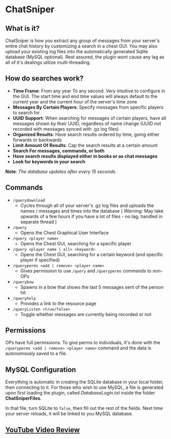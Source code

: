 ChatSniper
==========

## What is it?
ChatSniper is how you extract any group of messages from your server's entire chat history by customizing a search in a
chest GUI. You may also upload your existing log files into the automatically generated Sqlite database (MySQL
optional). Rest assured, the plugin wont cause any lag as all of it's dealings utilize multi-threading.

## How do searches work?
- **Time Frame**: From any year To any second. Very intuitive to configure in the GUI. The start time and end time
values will always default to the current year and the current hour of the server's time zone
- **Messages By Certain Players**: Specify messages from specific players to search for
- **UUID Support**: When searching for messages of certain players, have all messages shown by their UUID, regardless of
name change (UUID not recorded with messages synced with .gz log files)
- **Organized Results**: Have search results ordered by time, going either forwards or backwards
- **Limit Amount Of Results**: Cap the search results at a certain amount
- **Search For messages, commands, or both**
- **Have search results displayed either in books or as chat messages**
- **Look for keywords in your search**


**Note**: *The database updates after every 15 seconds.*

## Commands
- `/querydownload`
    - Cycles through all of your server's .gz log files and uploads the names / messages and times into
the database ( *Warning*: May take upwards of a few hours if you have a lot of files - no lag; handled in separate
thread )
- `/query`
    - Opens the Chest Graphical User Interface
- `/query <player name>`
    - Opens the Chest GUI, searching for a specific player
- `/query <player name | all> <keyword>`
    - Opens the Chest GUI, searching for a certain keyword (and specific player if
specified)
- `/queryperms <add | remove> <player name>`
    - Gives permission to use `/query` and `/queryperms` commands to non-OPs
- `/querybow`
    - Spawns in a bow that shows the last 5 messages sent of the person hit
- `/queryhelp`
    - Provides a link to the resource page
- `/queryListen <true/false>`
    - Toggle whether messages are currently being recorded or not

## Permissions
OPs have full permissions. To give perms to individuals, it's done with the `/queryperms <add | remove> <player name>`
command and the data is autonomously saved to a file.

## MySQL Configuration
Everything is automatic in creating the SQLite database in your local folder, then connecting to it. For those who wish
to use MySQL, a file is generated upon first loading the plugin, called *DatabaseLogin.txt* inside the folder
**ChatSniperFiles**.

In that file, turn SQLite to `false`, then fill out the rest of the fields. Next time your server reloads, it will be
linked to you MySQL database.

## [YouTube Video Review](https://youtu.be/mdGoPdzmQmY)